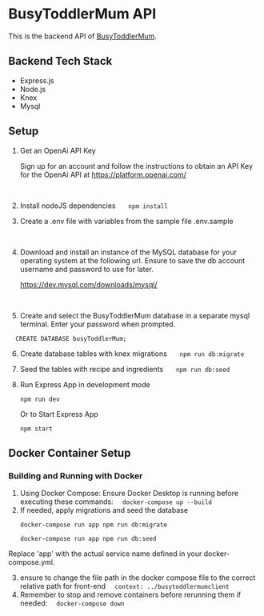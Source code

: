 # BusyToddlerMum  API

This is the backend API of [BusyToddlerMum](https://github.com/erioluwa66/BusyToddlerMums).

## Backend Tech Stack

- Express.js
- Node.js
- Knex
- Mysql

## Setup

1. Get an OpenAi API Key

   Sign up for an account and follow the instructions to obtain an API Key for the OpenAi API at https://platform.openai.com/

<br>

2. Install nodeJS dependencies
   `    npm install
   `
   <br>

3. Create a .env file with variables from the sample file .env.sample

<br>

4. Download and install an instance of the MySQL database for your operating system at the following url. Ensure to save the db account username and password to use for later.

   https://dev.mysql.com/downloads/mysql/

<br>

5.  Create and select the BusyToddlerMum database in a separate mysql terminal. Enter your password when prompted.

 `   CREATE DATABASE busyToddlerMum;
   `
   <br>

6.  Create database tables with knex migrations
    `    npm run db:migrate
   `
    <br>

7.  Seed the tables with recipe and ingredients
    `    npm run db:seed
   `
    <br>

8.  Run Express App in development mode

    ```
    npm run dev
    ```

    Or to Start Express App

    ```
    npm start
    ```
## Docker Container Setup

### Building and Running with Docker

1. Using Docker Compose:
    Ensure Docker Desktop is running before executing these commands:
    `   docker-compose up --build
   `
    <br>
2. If needed, apply migrations and seed the database
     ```
    docker-compose run app npm run db:migrate
    ``` 
    ```
    docker-compose run app npm run db:seed
     ```
Replace 'app' with the actual service name defined in your docker-compose.yml.

3. ensure to change the file path in the docker compose file to the correct relative path for front-end
 `   context: ../busytoddlermumclient
   `
    <br>
4. Remember to stop and remove containers before rerunning them if needed:
     `   docker-compose down
   `
    <br>

